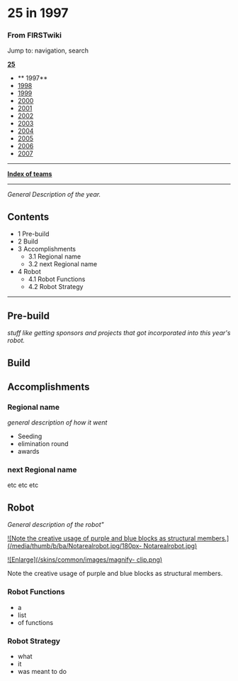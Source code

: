 # 25 in 1997

### From FIRSTwiki

Jump to: navigation, search

**[25](25 "25" )**

  * ** 1997**
  * [ 1998](25_in_1998 "25 in 1998" )
  * [ 1999](25_in_1999 "25 in 1999" )
  * [ 2000](25_in_2000 "25 in 2000" )
  * [ 2001](25_in_2001 "25 in 2001" )
  * [ 2002](25_in_2002 "25 in 2002" )
  * [ 2003](25_in_2003 "25 in 2003" )
  * [ 2004](25_in_2004 "25 in 2004" )
  * [ 2005](25_in_2005 "25 in 2005" )
  * [ 2006](25_in_2006 "25 in 2006" )
  * [ 2007](25_in_2007 "25 in 2007" )

* * *

**[Index of teams](Index_of_teams "Index of teams" )**  
  
---  
  
_General Description of the year._

## Contents

  * 1 Pre-build
  * 2 Build
  * 3 Accomplishments
    * 3.1 Regional name
    * 3.2 next Regional name
  * 4 Robot
    * 4.1 Robot Functions
    * 4.2 Robot Strategy  
---  
  

## Pre-build

_stuff like getting sponsors and projects that got incorporated into this
year's robot._


## Build


## Accomplishments


### Regional name

_general description of how it went_

  * Seeding 
  * elimination round 
  * awards 


### next Regional name

etc etc etc


## Robot

_General description of the robot"_

[![Note the creative usage of purple and blue blocks as structural
members.](/media/thumb/b/ba/Notarealrobot.jpg/180px-
Notarealrobot.jpg)](Image:Notarealrobot.jpg "Note the creative
usage of purple and blue blocks as structural members." )

[![Enlarge](/skins/common/images/magnify-
clip.png)](Image:Notarealrobot.jpg "Enlarge" )

Note the creative usage of purple and blue blocks as structural members.


### Robot Functions

  * a 
  * list 
  * of functions 


### Robot Strategy

  * what 
  * it 
  * was meant to do 

